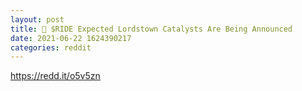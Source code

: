 ```yaml
--- 
layout: post 
title: 🚀 $RIDE Expected Lordstown Catalysts Are Being Announced 
date: 2021-06-22 1624390217 
categories: reddit 
--- 
```

https://redd.it/o5v5zn